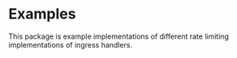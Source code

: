 # Examples

This package is example implementations of different rate limiting implementations of ingress handlers.
